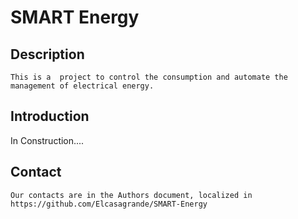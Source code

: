 SMART Energy
================================================

Description
------------
	This is a  project to control the consumption and automate the management of electrical energy.

Introduction
------------
In Construction....

Contact
-------
	Our contacts are in the Authors document, localized in https://github.com/Elcasagrande/SMART-Energy 